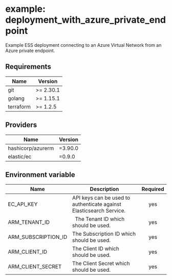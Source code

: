 # example: deployment_with_azure_private_endpoint
Example ESS deployment connecting to an Azure Virtual Network from an Azure private endpoint.


<!-- BEGINNING OF PRE-COMMIT-TERRAFORM DOCS HOOK -->
## Requirements

| Name | Version |
|------|---------|
| git | >= 2.30.1 | 
| golang | >= 1.15.1 |
| terraform | >= 1.2.5 |

## Providers

| Name | Version |
|------|---------|
| hashicorp/azurerm | =3.90.0 |
| elastic/ec | =0.9.0 |

## Environment variable

| Name | Description | Required |
|------|-------------|:--------:|
| EC_API_KEY | API keys can be used to authenticate against Elasticsearch Service. | yes |
| ARM_TENANT_ID  |  The Tenant ID which should be used. | yes |
| ARM_SUBSCRIPTION_ID |  The Subscription ID which should be used. | yes |
| ARM_CLIENT_ID |  The Client ID which should be used. | yes |
| ARM_CLIENT_SECRET |  The Client Secret which should be used. | yes |

